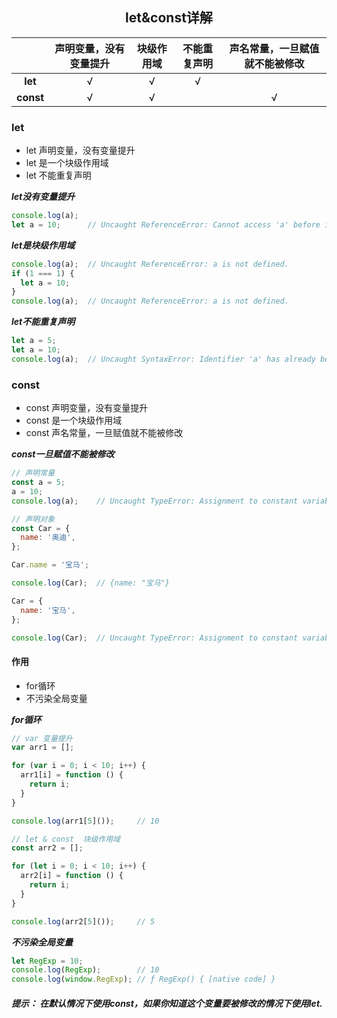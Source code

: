 <h2 align="center">let&const详解</h2>

||声明变量，没有变量提升|块级作用域|不能重复声明|声名常量，一旦赋值就不能被修改|
|:-:|:-:|:-:|:-:|:-:|
|__let__|√|√|√||
|__const__|√|√||√|


### let

- let 声明变量，没有变量提升
- let 是一个块级作用域
- let 不能重复声明

***let没有变量提升***

```js
console.log(a);
let a = 10;      // Uncaught ReferenceError: Cannot access 'a' before initialization.
```

***let是块级作用域***

```js
console.log(a);  // Uncaught ReferenceError: a is not defined.
if (1 === 1) {
  let a = 10;
}
console.log(a);  // Uncaught ReferenceError: a is not defined.
```

***let不能重复声明***

```js
let a = 5;
let a = 10;
console.log(a);  // Uncaught SyntaxError: Identifier 'a' has already been declared.
```

### const

- const 声明变量，没有变量提升
- const 是一个块级作用域
- const 声名常量，一旦赋值就不能被修改

***const一旦赋值不能被修改***

```js
// 声明常量
const a = 5;
a = 10;
console.log(a);    // Uncaught TypeError: Assignment to constant variable.

// 声明对象
const Car = {
  name: '奥迪',
};

Car.name = '宝马';

console.log(Car);  // {name: "宝马"}

Car = {
  name: '宝马',
};

console.log(Car);  // Uncaught TypeError: Assignment to constant variable.
```

#### 作用

- for循环
- 不污染全局变量

***for循环***

```js
// var 变量提升
var arr1 = [];

for (var i = 0; i < 10; i++) {
  arr1[i] = function () {
    return i;
  }
}

console.log(arr1[5]());     // 10

// let & const  块级作用域
const arr2 = [];

for (let i = 0; i < 10; i++) {
  arr2[i] = function () {
    return i;
  }
}

console.log(arr2[5]());     // 5
```

***不污染全局变量***

```js
let RegExp = 10;
console.log(RegExp);        // 10
console.log(window.RegExp); // ƒ RegExp() { [native code] }
```

##### ***提示： 在默认情况下使用const，如果你知道这个变量要被修改的情况下使用let.***
